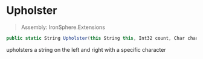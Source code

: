 ﻿

# Upholster

> Assembly: IronSphere.Extensions

```csharp
public static String Upholster(this String this, Int32 count, Char character = ' ')
```

upholsters a string on the left and right with a specific character

 